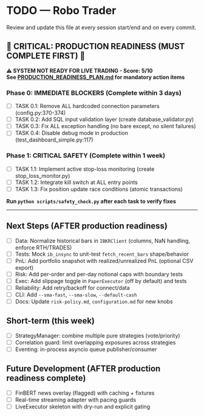 # TODO — Robo Trader

Review and update this file at every session start/end and on every commit.

## 🚨 CRITICAL: PRODUCTION READINESS (MUST COMPLETE FIRST) 🚨
**⚠️ SYSTEM NOT READY FOR LIVE TRADING - Score: 5/10**  
**See [PRODUCTION_READINESS_PLAN.md](PRODUCTION_READINESS_PLAN.md) for mandatory action items**

### Phase 0: IMMEDIATE BLOCKERS (Complete within 3 days)
- [ ] TASK 0.1: Remove ALL hardcoded connection parameters (config.py:370-374)
- [ ] TASK 0.2: Add SQL input validation layer (create database_validator.py)
- [ ] TASK 0.3: Fix ALL exception handling (no bare except, no silent failures)
- [ ] TASK 0.4: Disable debug mode in production (test_dashboard_simple.py:117)

### Phase 1: CRITICAL SAFETY (Complete within 1 week)
- [ ] TASK 1.1: Implement active stop-loss monitoring (create stop_loss_monitor.py)
- [ ] TASK 1.2: Integrate kill switch at ALL entry points
- [ ] TASK 1.3: Fix position update race conditions (atomic transactions)

**Run `python scripts/safety_check.py` after each task to verify fixes**

---

## Next Steps (AFTER production readiness)
- [ ] Data: Normalize historical bars in `IBKRClient` (columns, NaN handling, enforce RTH/TRADES)
- [ ] Tests: Mock `ib_insync` to unit-test `fetch_recent_bars` shape/behavior
- [ ] PnL: Add portfolio snapshot with realized/unrealized PnL (optional CSV export)
- [ ] Risk: Add per-order and per-day notional caps with boundary tests
- [ ] Exec: Add slippage toggle in `PaperExecutor` (off by default) and tests
- [ ] Reliability: Add retry/backoff for connect/data
- [ ] CLI: Add `--sma-fast`, `--sma-slow`, `--default-cash`
- [ ] Docs: Update `risk-policy.md`, `configuration.md` for new knobs

## Short-term (this week)
- [ ] StrategyManager: combine multiple pure strategies (vote/priority)
- [ ] Correlation guard: limit overlapping exposures across strategies
- [ ] Eventing: in-process asyncio queue publisher/consumer

## Future Development (AFTER production readiness complete)
- [ ] FinBERT news overlay (flagged) with caching + fixtures
- [ ] Real-time streaming adapter with pacing guards
- [ ] LiveExecutor skeleton with dry-run and explicit gating

